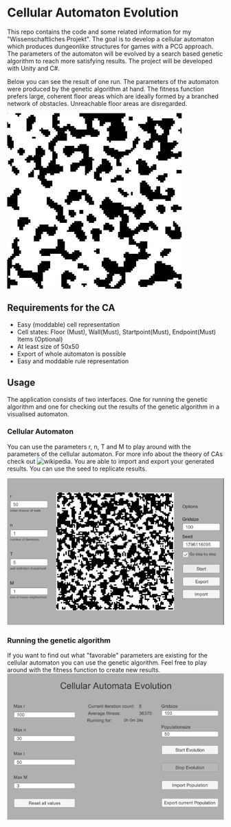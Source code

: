 # Cellular Automaton Evolution 
This repo contains the code and some related information for my "Wissenschaftliches Projekt". The goal is to develop a cellular automaton which produces dungeonlike structures for games with a PCG approach. The parameters of the automaton will be evolved by a search based genetic algorithm to reach more satisfying results. 
The project will be developed with Unity and C#. 

Below you can see the result of one run. The parameters of the automaton were produced by the genetic algorithm at hand. 
The fitness function prefers large, coherent floor areas which are ideally formed by a branched network of obstacles. Unreachable floor areas are disregarded. 

![](https://github.com/erdeanmich/cellular-automaton-evolution/blob/main/ca.gif)

## Requirements for the CA 
* Easy (moddable) cell representation
* Cell states: Floor (Must), Wall(Must), Startpoint(Must), Endpoint(Must) Items (Optional)
* At least size of 50x50 
* Export of whole automaton is possible 
* Easy and moddable rule representation 


## Usage 
The application consists of two interfaces. One for running the genetic algorithm and one for checking out the results of the genetic algorithm in a visualised automaton. 

### Cellular Automaton 
You can use the parameters r, n, T and M to play around with the parameters of the cellular automaton. For more info about the theory of CAs check out ![wikipedia](https://en.wikipedia.org/wiki/Cellular_automaton). 
You are able to import and export your generated results. You can use the seed to replicate results.

![](https://github.com/erdeanmich/cellular-automaton-evolution/blob/main/running-ca-app.png)

### Running the genetic algorithm
If you want to find out what "favorable" parameters are existing for the cellular automaton you can use the genetic algorithm. Feel free to play around with the fitness function to create new results.
![](https://github.com/erdeanmich/cellular-automaton-evolution/blob/main/ea-app.png) 
